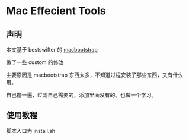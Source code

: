 # Mac Effecient Tools

## 声明

本文基于 bestswifter 的 [macbootstrap](https://github.com/bestswifter/macbootstrap)

做了一些 custom 的修改

主要原因是 macbootstrap 东西太多，不知道过程安装了那些东西，又有什么用。

自己撸一遍，过滤自己需要的，添加里面没有的。也做一个学习。

## 使用教程

脚本入口为 install.sh